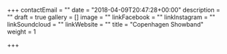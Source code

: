 +++
contactEmail = ""
date = "2018-04-09T20:47:28+00:00"
description = ""
draft = true
gallery = []
image = ""
linkFacebook = ""
linkInstagram = ""
linkSoundcloud = ""
linkWebsite = ""
title = "Copenhagen Showband"
weight = 1

+++
